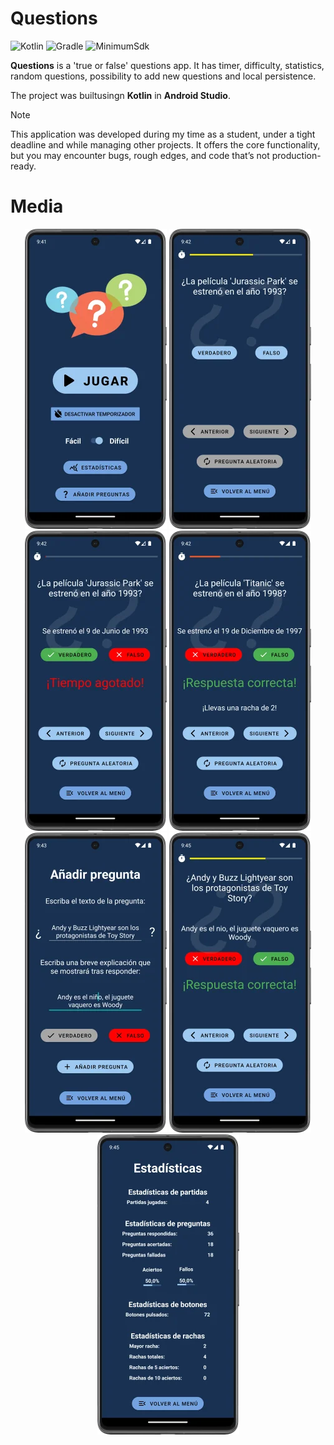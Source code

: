 # Questions

![Kotlin](https://img.shields.io/badge/Kotlin-1.7.10-7F52FF?logo=kotlin&logoColor=white)
![Gradle](https://img.shields.io/badge/Gradle-7%2B-02303A?logo=gradle&logoColor=white)
![MinimumSdk](https://img.shields.io/badge/Minimum%20SDK-24-brightgreen)

**Questions** is a 'true or false' questions app. It has timer, difficulty,
statistics, random questions, possibility to add new questions and local
persistence.

The project was builtusingn **Kotlin** in **Android Studio**.

> [!NOTE]  
This application was developed during my time as a student, under a tight
deadline and while managing other projects. It offers the core functionality,
but you may encounter bugs, rough edges, and code that’s not production-ready.

# Media

<p align="center">
  <img src="docs/media/questions_01.webp">
  <img src="docs/media/questions_02.webp">
  <img src="docs/media/questions_03.webp">
  <img src="docs/media/questions_04.webp">
  <img src="docs/media/questions_05.webp">
  <img src="docs/media/questions_06.webp">
  <img src="docs/media/questions_07.webp">
</p>
